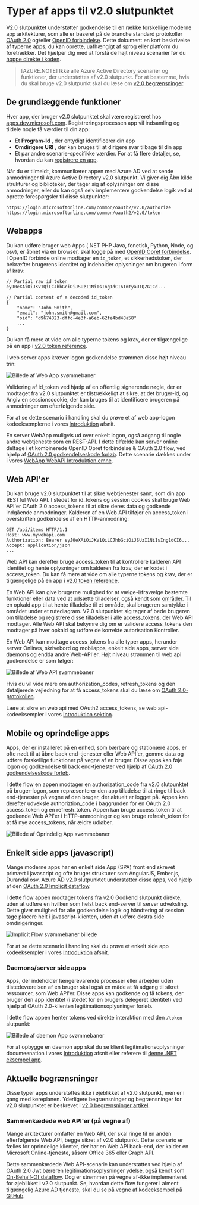 <properties
    pageTitle="Typer af v2.0 slutpunktet | Microsoft Azure"
    description="Typer af apps og scenarier, der understøttes af Azure AD v2.0 slutpunkt."
    services="active-directory"
    documentationCenter=""
    authors="dstrockis"
    manager="mbaldwin"
    editor=""/>

<tags
    ms.service="active-directory"
    ms.workload="identity"
    ms.tgt_pltfrm="na"
    ms.devlang="na"
    ms.topic="article"
    ms.date="09/30/2016"
    ms.author="dastrock"/>

# <a name="types-of-apps-for-the-v20-endpoint"></a>Typer af apps til v2.0 slutpunktet
V2.0 slutpunktet understøtter godkendelse til en række forskellige moderne app arkitekturer, som alle er baseret på de branche standard protokoller [OAuth 2.0](active-directory-v2-protocols.md#oauth2-authorization-code-flow) og/eller [OpenID forbindelse](active-directory-v2-protocols.md#openid-connect-sign-in-flow).  Dette dokument en kort beskrivelse af typerne apps, du kan oprette, uafhængigt af sprog eller platform du foretrækker.  Det hjælper dig med at forstå de højt niveau scenarier før du [hoppe direkte i koden](active-directory-appmodel-v2-overview.md#getting-started).

> [AZURE.NOTE]
    Ikke alle Azure Active Directory scenarier og funktioner, der understøttes af v2.0 slutpunkt.  For at bestemme, hvis du skal bruge v2.0 slutpunkt skal du læse om [v2.0 begrænsninger](active-directory-v2-limitations.md).

## <a name="the-basics"></a>De grundlæggende funktioner
Hver app, der bruger v2.0 slutpunktet skal være registreret hos [apps.dev.microsoft.com](https://apps.dev.microsoft.com/?referrer=https://azure.microsoft.com/documentation/articles&deeplink=/appList).  Registreringsprocessen app vil indsamling og tildele nogle få værdier til din app:

- Et **Program-Id** , der entydigt identificerer din app
- **Omdirigere URI** , der kan bruges til at dirigere svar tilbage til din app
- Et par andre scenarie-specifikke værdier.  For at få flere detaljer, se, hvordan du kan [registrere en app](active-directory-v2-app-registration.md).

Når du er tilmeldt, kommunikerer appen med Azure AD ved at sende anmodninger til Azure Active Directory v2.0 slutpunkt.  Vi giver dig Åbn kilde strukturer og biblioteker, der tager sig af oplysninger om disse anmodninger, eller du kan også selv implementere godkendelse logik ved at oprette forespørgsler til disse slutpunkter:

```
https://login.microsoftonline.com/common/oauth2/v2.0/authorize
https://login.microsoftonline.com/common/oauth2/v2.0/token
```
<!-- TODO: Need a page for libraries to link to -->

## <a name="web-apps"></a>Webapps
Du kan udføre bruger web Apps (.NET PHP Java, fonetisk, Python, Node, og osv), er åbnet via en browser, skal logge på med [OpenID Opret forbindelse](active-directory-v2-protocols.md#openid-connect-sign-in-flow).  I OpenID forbinde online modtager en `id_token`, et sikkerhedstoken, der bekræfter brugerens identitet og indeholder oplysninger om brugeren i form af krav:

```
// Partial raw id_token
eyJ0eXAiOiJKV1QiLCJhbGciOiJSUzI1NiIsIng1dCI6ImtyaU1QZG1Cd...

// Partial content of a decoded id_token
{
    "name": "John Smith",
    "email": "john.smith@gmail.com",
    "oid": "d9674823-dffc-4e3f-a6eb-62fe4bd48a58"
    ...
}
```

Du kan få mere at vide om alle typerne tokens og krav, der er tilgængelige på en app i [v2.0 token reference](active-directory-v2-tokens.md).

I web server apps kræver logon godkendelse strømmen disse højt niveau trin:

![Billede af Web App svømmebaner](../media/active-directory-v2-flows/convergence_scenarios_webapp.png)

Validering af id_token ved hjælp af en offentlig signerende nøgle, der er modtaget fra v2.0 slutpunktet er tilstrækkeligt at sikre, at det bruger-id, og Angiv en sessionscookie, der kan bruges til at identificere brugeren på anmodninger om efterfølgende side.

For at se dette scenario i handling skal du prøve et af web app-logon kodeeksemplerne i vores [Introduktion](active-directory-appmodel-v2-overview.md#getting-started) afsnit.

En server WebApp muligvis ud over enkelt logon, også adgang til nogle andre webtjeneste som en REST-API.  I dette tilfælde kan server online deltage i et kombinerede OpenID Opret forbindelse & OAuth 2.0 flow, ved hjælp af [OAuth 2.0 godkendelseskode forløb](active-directory-v2-protocols.md#oauth2-authorization-code-flow). Dette scenarie dækkes under i vores [WebApp WebAPI Introduktion emne](active-directory-v2-devquickstarts-webapp-webapi-dotnet.md).

## <a name="web-apis"></a>Web API'er
Du kan bruge v2.0 slutpunktet til at sikre webtjenester samt, som din app RESTful Web API.  I stedet for id_tokens og session cookies skal bruge Web API'er OAuth 2.0 access_tokens til at sikre deres data og godkende indgående anmodninger.  Kalderen af en Web API tilføjer en access_token i overskriften godkendelse af en HTTP-anmodning:

```
GET /api/items HTTP/1.1
Host: www.mywebapi.com
Authorization: Bearer eyJ0eXAiOiJKV1QiLCJhbGciOiJSUzI1NiIsIng1dCI6...
Accept: application/json
...
```

Web API kan derefter bruge access_token til at kontrollere kalderen API identitet og hente oplysninger om kalderen fra krav, der er kodet i access_token.  Du kan få mere at vide om alle typerne tokens og krav, der er tilgængelige på en app i [v2.0 token reference](active-directory-v2-tokens.md).

En Web API kan give brugerne mulighed for at vælge-i/fravælge bestemte funktioner eller data ved at udsætte tilladelser, også kendt som [områder](active-directory-v2-scopes.md).  Til en opkald app til at hente tilladelse til et område, skal brugeren samtykke i området under et rutediagram.  V2.0 slutpunktet sig tager af bede brugeren om tilladelse og registrere disse tilladelser i alle access_tokens, der Web API modtager.  Alle Web API skal bekymre dig om er validere access_tokens den modtager på hver opkald og udføre de korrekte autorisation Kontroller.

En Web API kan modtage access_tokens fra alle typer apps, herunder server Onlines, skrivebord og mobilapps, enkelt side apps, server side daemons og endda andre Web-API'er.  Højt niveau strømmen til web api godkendelse er som følger:

![Billede af Web API svømmebaner](../media/active-directory-v2-flows/convergence_scenarios_webapi.png)

Hvis du vil vide mere om authorization_codes, refresh_tokens og den detaljerede vejledning for at få access_tokens skal du læse om [OAuth 2.0-protokollen](active-directory-v2-protocols-oauth-code.md).

Lære at sikre en web api med OAuth2 access_tokens, se web api-kodeeksempler i vores [Introduktion sektion](active-directory-appmodel-v2-overview.md#getting-started).


## <a name="mobile-and-native-apps"></a>Mobile og oprindelige apps
Apps, der er installeret på en enhed, som bærbare og stationære apps, er ofte nødt til at åbne back end-tjenester eller Web API'er, gemme data og udføre forskellige funktioner på vegne af en bruger.  Disse apps kan føje logon og godkendelse til back end-tjenester ved hjælp af [OAuth 2.0 godkendelseskode forløb](active-directory-v2-protocols-oauth-code.md).  

I dette flow en appen modtager en authorization_code fra v2.0 slutpunktet på bruger-logon, som repræsenterer den app tilladelse til at ringe til back end-tjenester på vegne af den bruger, der aktuelt er logget på.  Appen kan derefter udveksle authoriztion_code i baggrunden for en OAuth 2.0 access_token og en refresh_token.  Appen kan bruge access_token til at godkende Web API'er i HTTP-anmodninger og kan bruge refresh_token for at få nye access_tokens, når ældre udløber.

![Billede af Oprindelig App svømmebaner](../media/active-directory-v2-flows/convergence_scenarios_native.png)

## <a name="single-page-apps-javascript"></a>Enkelt side apps (javascript)
Mange moderne apps har en enkelt side App (SPA) front end skrevet primært i javascript og ofte bruger strukturer som AngularJS, Ember.js, Durandal osv.  Azure AD v2.0 slutpunktet understøtter disse apps, ved hjælp af den [OAuth 2.0 Implicit dataflow](active-directory-v2-protocols-implicit.md).

I dette flow appen modtager tokens fra v2.0 Godkend slutpunkt direkte, uden at udføre en hvilken som helst back end-server til server udveksling.  Dette giver mulighed for alle godkendelse logik og håndtering af session tage placere helt i javascript-klienten, uden at udføre ekstra side omdirigeringer.

![Implicit Flow svømmebaner billede](../media/active-directory-v2-flows/convergence_scenarios_implicit.png)

For at se dette scenario i handling skal du prøve et enkelt side app kodeeksempler i vores [Introduktion](active-directory-appmodel-v2-overview.md#getting-started) afsnit.

### <a name="daemonsserver-side-apps"></a>Daemons/server side apps
Apps, der indeholder længerevarende processer eller arbejder uden tilstedeværelsen af en bruger skal også en måde at få adgang til sikret ressourcer, som Web API'er.  Disse apps kan godkende og få tokens, der bruger den app identitet (i stedet for en brugers delegeret identitet) ved hjælp af OAuth 2.0-klienten legitimationsoplysninger forløb.

I dette flow appen henter tokens ved direkte interaktion med den `/token` slutpunkt:

![Billede af daemon App svømmebaner](../media/active-directory-v2-flows/convergence_scenarios_daemon.png)

For at opbygge en daemon app skal du se klient legitimationsoplysninger documeenation i vores [Introduktion](active-directory-appmodel-v2-overview.md#getting-started) afsnit eller referere til [denne .NET eksempel app](https://github.com/Azure-Samples/active-directory-dotnet-daemon-v2).

## <a name="current-limitations"></a>Aktuelle begrænsninger
Disse typer apps understøttes ikke i øjeblikket af v2.0 slutpunkt, men er i gang med køreplanen.  Yderligere begrænsninger og begrænsninger for v2.0 slutpunktet er beskrevet i [v2.0 begrænsninger artikel](active-directory-v2-limitations.md).

### <a name="chained-web-apis-on-behalf-of"></a>Sammenkædede web API'er (på vegne af)
Mange arkitekturer omfatter en Web API, der skal ringe til en anden efterfølgende Web API, begge sikret af v2.0 slutpunkt.  Dette scenario er fælles for oprindelige klienter, der har en Web API back-end, der kalder en Microsoft Online-tjeneste, såsom Office 365 eller Graph API.

Dette sammenkædede Web API-scenarie kan understøttes ved hjælp af OAuth 2.0 Jwt bæreren legitimationsoplysninger ydelse, også kendt som [On-Behalf-Of dataflow](active-directory-v2-protocols.md#oauth2-on-behalf-of-flow).  Dog er strømmen på vegne af-ikke implementeret for øjeblikket i v2.0 slutpunkt.  Se, hvordan dette flow fungerer i alment tilgængelig Azure AD tjeneste, skal du se [på vegne af kodeeksempel på GitHub](https://github.com/AzureADSamples/WebAPI-OnBehalfOf-DotNet).
